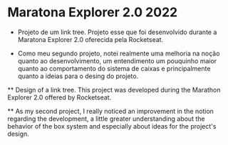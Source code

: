 # Maratona Explorer 2.0 2022

* Projeto de um link tree.
Projeto esse que foi desenvolvido durante a Maratona Explorer 2.0 oferecida pela Rocketseat.

* Como meu segundo projeto, notei realmente uma melhoria na noção quanto ao desenvolvimento, um entendimento um pouquinho maior quanto ao comportamento do sistema de caixas e principalmente quanto a ideias para o desing do projeto.



** Design of a link tree.
This project was developed during the Marathon Explorer 2.0 offered by Rocketseat.

** As my second project, I really noticed an improvement in the notion regarding the development, a little greater understanding about the behavior of the box system and especially about ideas for the project's design.
